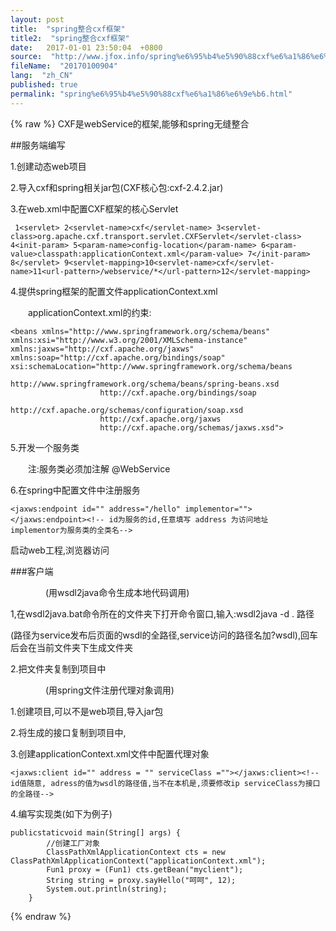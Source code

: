 ```yaml
---
layout: post
title:  "spring整合cxf框架"
title2:  "spring整合cxf框架"
date:   2017-01-01 23:50:04  +0800
source:  "http://www.jfox.info/spring%e6%95%b4%e5%90%88cxf%e6%a1%86%e6%9e%b6.html"
fileName:  "20170100904"
lang:  "zh_CN"
published: true
permalink: "spring%e6%95%b4%e5%90%88cxf%e6%a1%86%e6%9e%b6.html"
---
```

{% raw %}
CXF是webService的框架,能够和spring无缝整合

##服务端编写

1.创建动态web项目

2.导入cxf和spring相关jar包(CXF核心包:cxf-2.4.2.jar)

3.在web.xml中配置CXF框架的核心Servlet

     1<servlet> 2<servlet-name>cxf</servlet-name> 3<servlet-class>org.apache.cxf.transport.servlet.CXFServlet</servlet-class> 4<init-param> 5<param-name>config-location</param-name> 6<param-value>classpath:applicationContext.xml</param-value> 7</init-param> 8</servlet> 9<servlet-mapping>10<servlet-name>cxf</servlet-name>11<url-pattern>/webservice/*</url-pattern>12</servlet-mapping>

4.提供spring框架的配置文件applicationContext.xml

　　applicationContext.xml的约束:

    <beans xmlns="http://www.springframework.org/schema/beans"
    xmlns:xsi="http://www.w3.org/2001/XMLSchema-instance" 
    xmlns:jaxws="http://cxf.apache.org/jaxws"
    xmlns:soap="http://cxf.apache.org/bindings/soap"
    xsi:schemaLocation="http://www.springframework.org/schema/beans 
                        http://www.springframework.org/schema/beans/spring-beans.xsd
                        http://cxf.apache.org/bindings/soap 
                        http://cxf.apache.org/schemas/configuration/soap.xsd
                        http://cxf.apache.org/jaxws 
                        http://cxf.apache.org/schemas/jaxws.xsd">

5.开发一个服务类

　　注:服务类必须加注解 @WebService

6.在spring中配置文件中注册服务

    <jaxws:endpoint id="" address="/hello" implementor=""></jaxws:endpoint><!-- id为服务的id,任意填写 address 为访问地址  implementor为服务类的全类名-->

启动web工程,浏览器访问

###客户端

　　　　(用wsdl2java命令生成本地代码调用)

1,在wsdl2java.bat命令所在的文件夹下打开命令窗口,输入:wsdl2java -d . 路径

(路径为service发布后页面的wsdl的全路径,service访问的路径名加?wsdl),回车后会在当前文件夹下生成文件夹

2.把文件夹复制到项目中

　　　　(用spring文件注册代理对象调用)

1.创建项目,可以不是web项目,导入jar包

2.将生成的接口复制到项目中,

3.创建applicationContext.xml文件中配置代理对象

    <jaxws:client id="" address = "" serviceClass =""></jaxws:client><!-- id值随意, adress的值为wsdl的路径值,当不在本机是,须要修改ip serviceClass为接口的全路径-->

4.编写实现类(如下为例子)

    publicstaticvoid main(String[] args) {
            //创建工厂对象
            ClassPathXmlApplicationContext cts = new ClassPathXmlApplicationContext("applicationContext.xml");
            Fun1 proxy = (Fun1) cts.getBean("myclient");
            String string = proxy.sayHello("呵呵", 12);
            System.out.println(string);
        }
{% endraw %}